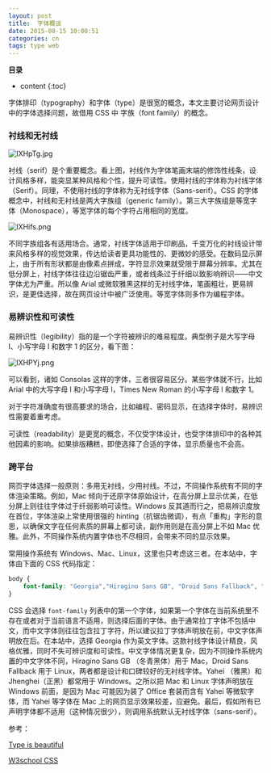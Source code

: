 ```yaml
---
layout: post
title:  字体概谈
date: 2015-08-15 10:00:51 
categories: cn
tags: type web
---
```


__目录__

* content
{:toc}

字体排印（typography）和字体（type）是很宽的概念，本文主要讨论网页设计中的字体选择问题，故借用 CSS 中 字族（font family）的概念。

### 衬线和无衬线

![lXHpTg.jpg](https://s2.ax1x.com/2020/01/15/lXHpTg.jpg)

衬线（serif）是个重要概念。看上图，衬线作为字体笔画末端的修饰性线条，设计风格多样，能突显某种风格和个性，提升可读性。使用衬线的字体称为衬线字体（Serif）。同理，不使用衬线的字体称为无衬线字体（Sans-serif）。CSS 的字体概念中，衬线和无衬线是两大字族组（generic family）。第三大字族组是等宽字体（Monospace），等宽字体的每个字符占用相同的宽度。

<!-- ![](/images/font-family.png) -->
![lXHifs.png](https://s2.ax1x.com/2020/01/15/lXHifs.png)

不同字族组各有适用场合。通常，衬线字体适用于印刷品，千变万化的衬线设计带来风格多样的视觉效果，传达给读者更具功能性的、更微妙的感受。在数码显示屏上，由于所有形状都是由像素点拼成，字符显示效果就受限于屏幕分辨率。尤其在低分屏上，衬线字体往往边沿锯齿严重，或者线条过于纤细以致影响辨识——中文字体尤为严重。所以像 Arial 或微软雅黑这样的无衬线字体，笔画粗壮，更易辨识，是更佳选择，故在网页设计中被广泛使用。等宽字体则多作为编程字体。

### 易辨识性和可读性

易辨识性（legibility）指的是一个字符被辨识的难易程度。典型例子是大写字母 I、小写字母 l 和数字 1 的区分，看下图：

<!-- ![](/images/font-legi.png) -->
![lXHPYj.png](https://s2.ax1x.com/2020/01/15/lXHPYj.png)

可以看到，诸如 Consolas 这样的字体，三者很容易区分。某些字体就不行，比如 Arial 中的大写字母 I 和小写字母 l，Times New Roman 的小写字母 l 和数字 1。

对于字符准确度有很高要求的场合，比如编程、密码显示，在选择字体时，易辨识性需要着重考虑。

可读性（readability）是更宽的概念，不仅受字体设计，也受字体排印中的各种其他因素的影响。如果排版糟糕，即使选择了合适的字体，显示质量也不会高。

### 跨平台

网页字体选择一般原则：多用无衬线，少用衬线。不过，不同操作系统有不同的字体渲染策略。例如，Mac 倾向于还原字体原始设计，在高分屏上显示优美，在低分屏上则往往字体过于纤弱影响可读性。Windows 反其道而行之，把易辨识度放在首位，字体渲染上常使用很强的 hinting（抗锯齿微调），有点「重构」字形的意思，以确保文字在任何素质的屏幕上都可读，副作用则是在高分屏上不如 Mac 优雅。此外，不同操作系统内置字体也不尽相同，会带来不同的显示效果。

常用操作系统有 Windows、Mac、Linux，这里也只考虑这三者。在本站中，字体由下面的 CSS 代码指定：

```css
body {
    font-family: "Georgia","Hiragino Sans GB", "Droid Sans Fallback", "Microsoft JhengHei", "Microsoft YaHei",sans-serif;
}
```

CSS 会选择 `font-family` 列表中的第一个字体，如果第一个字体在当前系统里不存在或者对于当前语言不适用，则选择后面的字体。由于通常拉丁字体不包括中文，而中文字体则往往包含拉丁字符，所以建议拉丁字体声明放在前，中文字体声明放在后。在本站中，选择 Georgia 作为英文字体。这款衬线字体设计精良，风格优雅，同时不失可辨识度和可读性。中文字体情况更复杂，因为不同操作系统内置的中文字体不同，Hiragino Sans GB （冬青黑体）用于 Mac，Droid Sans Fallback 用于 Linux，两者都是设计和口碑较好的无衬线字体。Yahei （雅黑）和 Jhenghei（正黑）都常用于 Windows。之所以把 Mac 和 Linux 字体声明放在 Windows 前面，是因为 Mac 可能因为装了 Office 套装而含有 Yahei 等微软字体，而 Yahei 等字体在 Mac 上的网页显示效果较差，应避免。最后，假如所有已声明字体都不适用（这种情况很少），则调用系统默认无衬线字体（sans-serif）。

参考：

[Type is beautiful](http://www.typeisbeautiful.com/2010/03/2190/)

[W3school CSS](http://www.w3schools.com/css/css_font.asp)